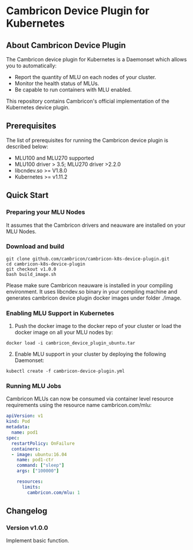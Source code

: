 # Cambricon Device Plugin for Kubernetes

## About Cambricon Device Plugin

The Cambricon device plugin for Kubernetes is a Daemonset which allows you to automatically:

- Report the quantity of MLU on each nodes of your cluster.
- Monitor the health status of MLUs.
- Be capable to run containers with MLU enabled.

This repository contains Cambricon's official implementation of the Kubernetes device plugin.

## Prerequisites

The list of prerequisites for running the Cambricon device plugin is described below:

- MLU100 and MLU270 supported
- MLU100 driver > 3.5; MLU270 driver >2.2.0
- libcndev.so >= V1.8.0
- Kubernetes >= v1.11.2

## Quick Start

### Preparing your MLU Nodes

It assumes that the Cambricon drivers and neauware are installed on your MLU Nodes.

### Download and build

```shell
git clone github.com/cambricon/cambricon-k8s-device-plugin.git
cd cambricon-k8s-device-plugin
git checkout v1.0.0
bash build_image.sh
```

Please make sure Cambricon neauware is installed in your compiling environment.
It uses libcndev.so binary in your compiling machine and generates cambricon device plugin docker images under folder ./image.

### Enabling MLU Support in Kubernetes

1. Push the docker image to the docker repo of your cluster or load the docker image on all your MLU nodes by:

```shell
docker load -i cambricon_device_plugin_ubuntu.tar
```

2. Enable MLU support in your cluster by deploying the following Daemonset:

```shell
kubectl create -f cambricon-device-plugin.yml
```

### Running MLU Jobs

Cambricon MLUs can now be consumed via container level resource requirements using the resource name cambricon.com/mlu:

```yaml
apiVersion: v1
kind: Pod
metadata:
  name: pod1
spec:
  restartPolicy: OnFailure
  containers:
  - image: ubuntu:16.04
    name: pod1-ctr
    command: ["sleep"]
    args: ["100000"]

    resources:
      limits:
        cambricon.com/mlu: 1
```

## Changelog

### Version v1.0.0

Implement basic function.
